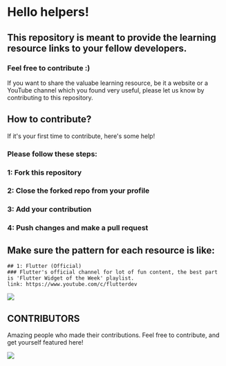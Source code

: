 # Hello helpers!
## This repository is meant to provide the learning resource links to your fellow developers.
### Feel free to contribute :)
If you want to share the valuabe learning resource, be it a website or a YouTube channel which you found very useful, please let us know by contributing to this repository.

## How to contribute?
If it's your first time to contribute, here's some help!
### Please follow these steps:
### 1: Fork this repository
### 2: Close the forked repo from your profile
### 3: Add your contribution
### 4: Push changes and make a pull request

## Make sure the pattern for each resource is like:
```
## 1: Flutter (Official)
### Flutter's official channel for lot of fun content, the best part is 'Flutter Widget of the Week' playlist.
link: https://www.youtube.com/c/flutterdev
```

![](https://user-images.githubusercontent.com/60597290/154986722-87cf28ba-7ebf-40a4-9acc-5f4245dfb1a9.png)

## CONTRIBUTORS
Amazing people who made their contributions. Feel free to contribute, and get yourself featured here!

<a href="https://github.com/rashidwassan/learning-resources/graphs/contributors">
  <img src="https://contrib.rocks/image?repo=rashidwassan/learning-resources" />
</a>

